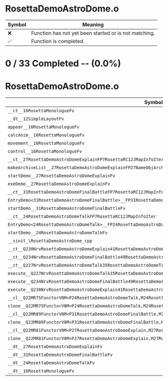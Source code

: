 # RosettaDemoAstroDome.o
| Symbol | Meaning 
| ------------- | ------------- 
| :x: | Function has not yet been started or is not matching. 
| :white_check_mark: | Function is completed. 


# 0 / 33 Completed -- (0.0%)
# RosettaDemoAstroDome.o
| Symbol | Decompiled? |
| ------------- | ------------- |
| `__ct__16RosettaMonologueFv` | :x: |
| `__dt__12SimpleLayoutFv` | :x: |
| `appear__16RosettaMonologueFv` | :x: |
| `calcAnim__16RosettaMonologueFv` | :x: |
| `movement__16RosettaMonologueFv` | :x: |
| `control__16RosettaMonologueFv` | :x: |
| `__ct__27RosettaDemoAstroDomeExplainFP7RosettaRC12JMapInfoIter` | :x: |
| `makeArchiveList__27RosettaDemoAstroDomeExplainFP27NameObjArchiveListCollectorRC12JMapInfoIter` | :x: |
| `startDemo__27RosettaDemoAstroDomeExplainFv` | :x: |
| `exeDemo__27RosettaDemoAstroDomeExplainFv` | :x: |
| `__ct__31RosettaDemoAstroDomeFinalBattleFP7RosettaRC12JMapInfoIter` | :x: |
| `EntryDemo<31RosettaDemoAstroDomeFinalBattle>__FP31RosettaDemoAstroDomeFinalBattlePCcPCcRC12JMapInfoIter_v` | :x: |
| `startDemo__31RosettaDemoAstroDomeFinalBattleFv` | :x: |
| `__ct__24RosettaDemoAstroDomeTalkFP7RosettaRC12JMapInfoIter` | :x: |
| `EntryDemo<24RosettaDemoAstroDomeTalk>__FP24RosettaDemoAstroDomeTalkPCcPCcRC12JMapInfoIter_v` | :x: |
| `startDemo__24RosettaDemoAstroDomeTalkFv` | :x: |
| `__sinit_\RosettaDemoAstroDome_cpp` | :x: |
| `__ct__Q230NrvRosettaDemoAstroDomeExplain41RosettaDemoAstroDomeExplainNrvExplainDemoFv` | :x: |
| `__ct__Q234NrvRosettaDemoAstroDomeFinalBattle49RosettaDemoAstroDomeFinalBattleNrvFinalBattleDemoFv` | :x: |
| `__ct__Q227NrvRosettaDemoAstroDomeTalk35RosettaDemoAstroDomeTalkNrvTalkDemoFv` | :x: |
| `execute__Q227NrvRosettaDemoAstroDomeTalk35RosettaDemoAstroDomeTalkNrvTalkDemoCFP5Spine` | :x: |
| `execute__Q234NrvRosettaDemoAstroDomeFinalBattle49RosettaDemoAstroDomeFinalBattleNrvFinalBattleDemoCFP5Spine` | :x: |
| `execute__Q230NrvRosettaDemoAstroDomeExplain41RosettaDemoAstroDomeExplainNrvExplainDemoCFP5Spine` | :x: |
| `__cl__Q22MR75FunctorV0M<P24RosettaDemoAstroDomeTalk,M24RosettaDemoAstroDomeTalkFPCvPv_v>CFv` | :x: |
| `clone__Q22MR75FunctorV0M<P24RosettaDemoAstroDomeTalk,M24RosettaDemoAstroDomeTalkFPCvPv_v>CFP7JKRHeap` | :x: |
| `__cl__Q22MR89FunctorV0M<P31RosettaDemoAstroDomeFinalBattle,M31RosettaDemoAstroDomeFinalBattleFPCvPv_v>CFv` | :x: |
| `clone__Q22MR89FunctorV0M<P31RosettaDemoAstroDomeFinalBattle,M31RosettaDemoAstroDomeFinalBattleFPCvPv_v>CFP7JKRHeap` | :x: |
| `__cl__Q22MR81FunctorV0M<P27RosettaDemoAstroDomeExplain,M27RosettaDemoAstroDomeExplainFPCvPv_v>CFv` | :x: |
| `clone__Q22MR81FunctorV0M<P27RosettaDemoAstroDomeExplain,M27RosettaDemoAstroDomeExplainFPCvPv_v>CFP7JKRHeap` | :x: |
| `__dt__27RosettaDemoAstroDomeExplainFv` | :x: |
| `__dt__31RosettaDemoAstroDomeFinalBattleFv` | :x: |
| `__dt__24RosettaDemoAstroDomeTalkFv` | :x: |
| `__dt__16RosettaMonologueFv` | :x: |
